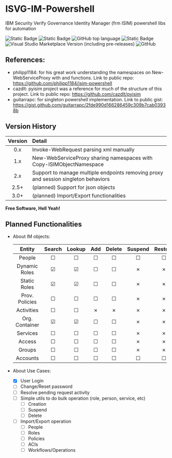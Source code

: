 # ISVG-IM-Powershell
IBM Security Verify Governance Identity Manager (frm ISIM) powershell libs for automation

![Static Badge](https://img.shields.io/badge/version-2.3.2-green)
![Static Badge](https://img.shields.io/badge/status-on%20development-black)
![GitHub top language](https://img.shields.io/github/languages/top/lvalovits/ISVG-IM-Powershell?logo=powershell)
![Static Badge](https://img.shields.io/badge/PowerShell-v5.1-blue?logo=powershell)
![Visual Studio Marketplace Version (including pre-releases)](https://img.shields.io/visual-studio-marketplace/v/ms-vscode.powershell?logo=visualstudiocode)
![GitHub](https://img.shields.io/github/license/lvalovits/ISVG-IM-Powershell)

## References:
 * philipp1184:	for his great work understanding the namespaces on New-WebServiceProxy with <Copy-ISIMObjectNamespace> and <Convert-2WSAttr> functions. Link to public repo: https://github.com/philipp1184/isim-powershell
* cazdlt:			pyisim project was a reference for much of the structure of this project. Link to public repo: https://github.com/cazdlt/pyisim
* guitarrapc:		for singleton powershell implementation. Link to public gist: https://gist.github.com/guitarrapc/2fde990d166286459c309b7cab03938b

## Version History

|	Version	|	Detail																				|
|:---------:|:--------------------------------------------------------------------------------------|
|	0.x		|	Invoke-WebRequest parsing xml manually												|
|	1.x		|	New-WebServiceProxy sharing namespaces with Copy-ISIMObjectNamespace				|
|	2.x		|	Support to manage multiple endpoints removing proxy and session singleton behaviors	|
|   2.5+	|	(planned) Support for json objects													|
|   3.0+	|	(planned) Import/Export functionalities												|

**Free Software, Hell Yeah!**

## Planned Functionalities
- About IM objects:

	|	Entity			|	Search	|	Lookup	|	Add		|	Delete	|	Suspend	|	Restore	|	Modify	|
	|:-----------------:|:---------:|:---------:|:---------:|:---------:|:---------:|:---------:|:---------:|
	|	People			|	&#9744;	|	&#9744;	|	&#9744;	|	&#9744;	|	&#9744;	|	&#9744;	|	&#9744;	|
	|	Dynamic Roles	|	&#9745;	|	&#9745;	|	&#9744;	|	&#9744;	|	&cross;	|	&cross;	|	&#9744;	|
	|	Static Roles	|	&#9745;	|	&#9745;	|	&#9744;	|	&#9744;	|	&cross;	|	&cross;	|	&#9744;	|
	|	Prov. Policies	|	&#9744;	|	&#9744;	|	&#9744;	|	&#9744;	|	&cross;	|	&cross;	|	&#9744;	|
	|	Activities		|	&#9744;	|	&#9744;	|	&cross;	|	&cross;	|	&cross;	|	&cross;	|	&cross;	|
	|	Org. Container	|	&#9745;	|	&#9745;	|	&#9744;	|	&#9744;	|	&cross;	|	&cross;	|	&#9744;	|
	|	Services		|	&#9744;	|	&#9744;	|	&#9744;	|	&#9744;	|	&cross;	|	&cross;	|	&#9744;	|
	|	Access			|	&#9744;	|	&#9744;	|	&#9744;	|	&#9744;	|	&cross;	|	&cross;	|	&#9744;	|
	|	Groups			|	&#9744;	|	&#9744;	|	&#9744;	|	&#9744;	|	&cross;	|	&cross;	|	&#9744;	|
	|	Accounts		|	&#9744;	|	&#9744;	|	&#9744;	|	&#9744;	|	&#9744;	|	&#9744;	|	&#9744;	|

- About Use Cases:
	- [x] User Login
	- [ ] Change/Reset password
	- [ ] Resolve pending request activity
	- [ ] Simple utils to do bulk operation (role, person, service, etc)
		- [ ] Creation
		- [ ] Suspend
		- [ ] Delete
	- [ ] Import/Export operation
		- [ ] People
		- [ ] Roles
		- [ ] Policies
		- [ ] ACIs
		- [ ] Workflows/Operations
